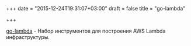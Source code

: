 +++
date = "2015-12-24T19:31:07+03:00"
draft = false
title = "go-lambda"

+++

<p><a href="https://github.com/xlab/go-lambda">go-lambda</a>&nbsp;- Набор инструментов для построения&nbsp;AWS Lambda инфраструктуры.</p>

